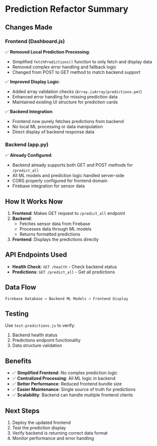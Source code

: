 # Prediction Refactor Summary

## Changes Made

### Frontend (Dashboard.js)

✅ **Removed Local Prediction Processing**: 
- Simplified `fetchPredictions()` function to only fetch and display data
- Removed complex error handling and fallback logic
- Changed from POST to GET method to match backend support

✅ **Improved Display Logic**:
- Added array validation checks (`Array.isArray(predictions.pm)`)
- Enhanced error handling for missing prediction data
- Maintained existing UI structure for prediction cards

✅ **Backend Integration**:
- Frontend now purely fetches predictions from backend
- No local ML processing or data manipulation
- Direct display of backend response data

### Backend (app.py)

✅ **Already Configured**:
- Backend already supports both GET and POST methods for `/predict_all`
- All ML models and prediction logic handled server-side
- CORS properly configured for frontend domain
- Firebase integration for sensor data

## How It Works Now

1. **Frontend**: Makes GET request to `/predict_all` endpoint
2. **Backend**: 
   - Fetches sensor data from Firebase
   - Processes data through ML models
   - Returns formatted predictions
3. **Frontend**: Displays the predictions directly

## API Endpoints Used

- **Health Check**: `GET /health` - Check backend status
- **Predictions**: `GET /predict_all` - Get all predictions

## Data Flow

```
Firebase Database → Backend ML Models → Frontend Display
```

## Testing

Use `test-predictions.js` to verify:
1. Backend health status
2. Predictions endpoint functionality
3. Data structure validation

## Benefits

- ✅ **Simplified Frontend**: No complex prediction logic
- ✅ **Centralized Processing**: All ML logic in backend
- ✅ **Better Performance**: Reduced frontend bundle size
- ✅ **Easier Maintenance**: Single source of truth for predictions
- ✅ **Scalability**: Backend can handle multiple frontend clients

## Next Steps

1. Deploy the updated frontend
2. Test the prediction display
3. Verify backend is returning correct data format
4. Monitor performance and error handling
